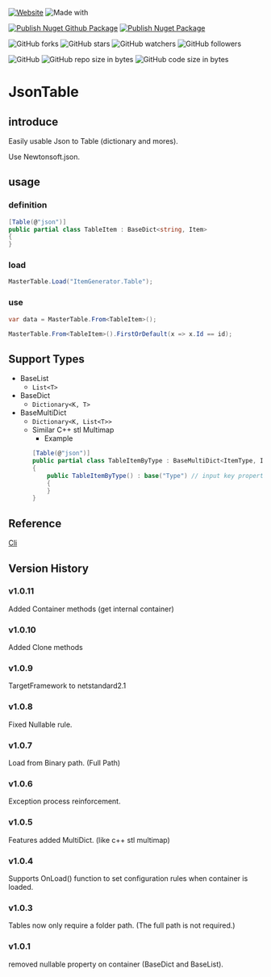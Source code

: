 [![Website](https://img.shields.io/website-up-down-green-red/http/shields.io.svg?label=elky-essay)](https://elky84.github.io)
![Made with](https://img.shields.io/badge/made%20with-.NET6-blue.svg)

[![Publish Nuget Github Package](https://github.com/elky84/JsonTable/actions/workflows/publish_github.yml/badge.svg)](https://github.com/elky84/JsonTable/actions/workflows/publish_github.yml)
[![Publish Nuget Package](https://github.com/elky84/JsonTable/actions/workflows/publish_nuget.yml/badge.svg)](https://github.com/elky84/JsonTable/actions/workflows/publish_nuget.yml)

![GitHub forks](https://img.shields.io/github/forks/elky84/JsonTable.svg?style=social&label=Fork)
![GitHub stars](https://img.shields.io/github/stars/elky84/JsonTable.svg?style=social&label=Stars)
![GitHub watchers](https://img.shields.io/github/watchers/elky84/JsonTable.svg?style=social&label=Watch)
![GitHub followers](https://img.shields.io/github/followers/elky84.svg?style=social&label=Follow)

![GitHub](https://img.shields.io/github/license/mashape/apistatus.svg)
![GitHub repo size in bytes](https://img.shields.io/github/repo-size/elky84/JsonTable.svg)
![GitHub code size in bytes](https://img.shields.io/github/languages/code-size/elky84/JsonTable.svg)

# JsonTable

## introduce

Easily usable Json to Table (dictionary and mores).

Use Newtonsoft.json.

## usage

### definition

```csharp
[Table(@"json")]
public partial class TableItem : BaseDict<string, Item>
{
}
```

### load

```csharp
MasterTable.Load("ItemGenerator.Table");
```

### use

```csharp
var data = MasterTable.From<TableItem>();
```

```csharp
MasterTable.From<TableItem>().FirstOrDefault(x => x.Id == id);
```

## Support Types

* BaseList
  * `List<T>`
* BaseDict
  * `Dictionary<K, T>`
* BaseMultiDict
  * `Dictionary<K, List<T>>`
  * Similar C++ stl Multimap
    * Example
    ```csharp
    [Table(@"json")]
    public partial class TableItemByType : BaseMultiDict<ItemType, Item>
    {
        public TableItemByType() : base("Type") // input key property name
        {
        }
    }
    ```

## Reference

[Cli](https://github.com/elky84/JsonTable/Cli/Program.cs)

## Version History

### v1.0.11

Added Container methods (get internal container)

### v1.0.10

Added Clone methods

### v1.0.9

TargetFramework to netstandard2.1

### v1.0.8

Fixed Nullable rule.

### v1.0.7

Load from Binary path. (Full Path)

### v1.0.6

Exception process reinforcement.

### v1.0.5
Features added MultiDict. (like c++ stl multimap)

### v1.0.4
Supports OnLoad() function to set configuration rules when container is loaded.

### v1.0.3
Tables now only require a folder path. (The full path is not required.) 

### v1.0.1
removed nullable property on container (BaseDict and BaseList).
